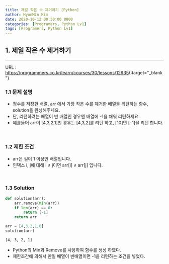 ```yaml
---
title: 제일 작은 수 제거하기 [Python]
author: HyunMin Kim
date: 2020-10-12 00:30:00 0000
categories: [Programers, Python Lv1]
tags: [Programers, Python Lv1]
---
```



## 1. 제일 작은 수 제거하기
---

URL :  <https://programmers.co.kr/learn/courses/30/lessons/12935>{:target="_blank"}

### 1.1 문제 설명
- 정수를 저장한 배열, arr 에서 가장 작은 수를 제거한 배열을 리턴하는 함수, solution을 완성해주세요. 
- 단, 리턴하려는 배열이 빈 배열인 경우엔 배열에 -1을 채워 리턴하세요. 
- 예를들어 arr이 [4,3,2,1]인 경우는 [4,3,2]를 리턴 하고, [10]면 [-1]을 리턴 합니다.

<br>

### 1.2 제한 조건
- arr은 길이 1 이상인 배열입니다.
- 인덱스 i, j에 대해 i ≠ j이면 arr[i] ≠ arr[j] 입니다.

<br>

### 1.3 Solution

```python
def solution(arr):
    arr.remove(min(arr))
    if len(arr) == 0:
        return [-1]
    return arr

arr = [4,3,2,1,0]
solution(arr)
```

    [4, 3, 2, 1]


- Python의 Min과 Remove를 사용하여 함수를 생성 하였다.
- 제한조간에 의해서 만일 배열이 빈배열이면 -1을 리턴하는 조건을 넣었다.